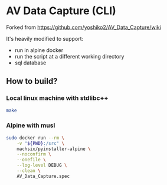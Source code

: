 # AV Data Capture (CLI)

Forked from https://github.com/yoshiko2/AV_Data_Capture/wiki

It's heavily modified to support:
- run in alpine docker
- run the script at a different working directory
- sql database

## How to build?

### Local linux machine with stdlibc++

```bash
make
```

### Alpine with musl

```bash
sudo docker run --rm \
    -v "${PWD}:/src" \
    machsix/pyinstaller-alpine \
    --noconfirm \
    --onefile \
    --log-level DEBUG \
    --clean \
    AV_Data_Capture.spec
```